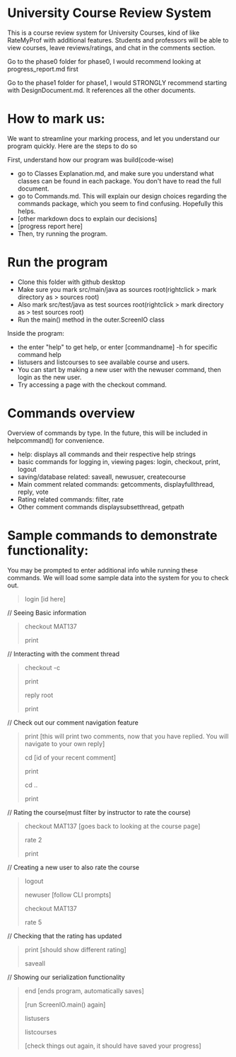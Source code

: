 # University Course Review System

This is a course review system for University Courses, kind of like RateMyProf with additional features.
Students and professors will be able to view courses, leave reviews/ratings, and chat in the comments section.

Go to the phase0 folder for phase0, I would recommend looking at progress_report.md first

Go to the phase1 folder for phase1, I would STRONGLY recommend starting with DesignDocument.md. It references all the
other documents.

# How to mark us:
We want to streamline your marking process, and let you understand our program quickly. Here are the steps to do so

First, understand how our program was build(code-wise)
- go to Classes Explanation.md, and make sure you understand what classes can be found in each package. You don't have to read the full document.
- go to Commands.md. This will explain our design choices regarding the commands package, which you seem to find confusing. Hopefully this helps.
- [other markdown docs to explain our decisions]
- [progress report here]
- Then, try running the program.

# Run the program

- Clone this folder with github desktop
- Make sure you mark src/main/java as sources root(rightclick > mark directory as > sources root)
- Also mark src/test/java as test sources root(rightclick > mark directory as > test sources root)
- Run the main() method in the outer.ScreenIO class

Inside the program:
- the enter "help" to get help, or enter [commandname] -h for specific command help
- listusers and listcourses to see available course and users.
- You can start by making a new user with the newuser command, then login as the new user.
- Try accessing a page with the checkout command.

# Commands overview

Overview of commands by type. In the future, this will be included in helpcommand() for convenience.

- help: displays all commands and their respective help strings
- basic commands for logging in, viewing pages: login, checkout, print, logout
- saving/database related: saveall, newusuer, createcourse
- Main comment related commands: getcomments, displayfullthread, reply, vote
- Rating related commands: filter, rate
- Other comment commands displaysubsetthread, getpath

# Sample commands to demonstrate functionality:
You may be prompted to enter additional info while running these commands. We will load some sample data into the system for you to check out.

> login [id here]

// Seeing Basic information

> checkout MAT137
> 
> print

// Interacting with the comment thread

> checkout -c
> 
> print
> 
> reply root
> 
> print

// Check out our comment navigation feature

> print [this will print two comments, now that you have replied. You will navigate to your own reply]
> 
> cd [id of your recent comment]
> 
> print
> 
> cd ..
> 
> print

// Rating the course(must filter by instructor to rate the course)

> checkout MAT137 [goes back to looking at the course page]
>
> rate 2
> 
> print

// Creating a new user to also rate the course

> logout
> 
> newuser [follow CLI prompts]
> 
> checkout MAT137
> 
> rate 5

// Checking that the rating has updated

> print [should show different rating]
> 
> saveall

// Showing our serialization functionality

> end [ends program, automatically saves]
> 
> [run ScreenIO.main() again]
> 
> listusers
> 
> listcourses
> 
> [check things out again, it should have saved your progress]
